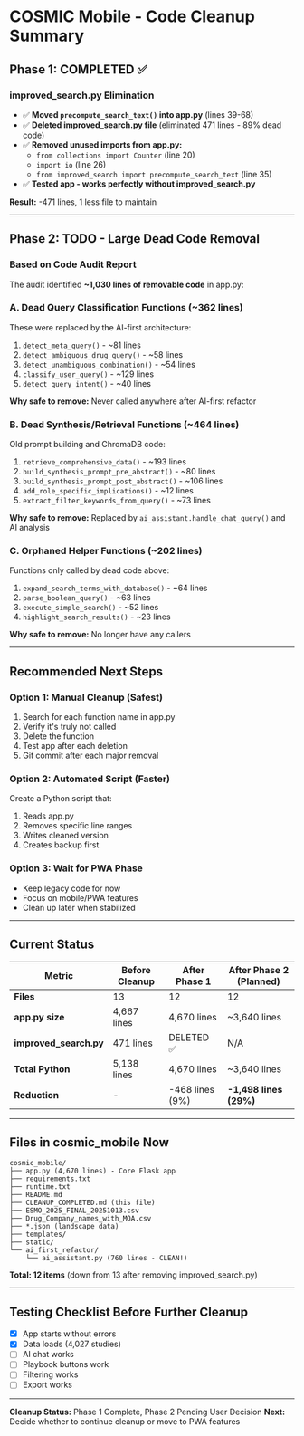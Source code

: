 # COSMIC Mobile - Code Cleanup Summary

## Phase 1: COMPLETED ✅

### improved_search.py Elimination
- ✅ **Moved `precompute_search_text()` into app.py** (lines 39-68)
- ✅ **Deleted improved_search.py file** (eliminated 471 lines - 89% dead code)
- ✅ **Removed unused imports from app.py:**
  - `from collections import Counter` (line 20)
  - `import io` (line 26)
  - `from improved_search import precompute_search_text` (line 35)
- ✅ **Tested app - works perfectly without improved_search.py**

**Result:** -471 lines, 1 less file to maintain

---

## Phase 2: TODO - Large Dead Code Removal

### Based on Code Audit Report

The audit identified **~1,030 lines of removable code** in app.py:

### A. Dead Query Classification Functions (~362 lines)
These were replaced by the AI-first architecture:

1. `detect_meta_query()` - ~81 lines
2. `detect_ambiguous_drug_query()` - ~58 lines
3. `detect_unambiguous_combination()` - ~54 lines
4. `classify_user_query()` - ~129 lines
5. `detect_query_intent()` - ~40 lines

**Why safe to remove:** Never called anywhere after AI-first refactor

### B. Dead Synthesis/Retrieval Functions (~464 lines)
Old prompt building and ChromaDB code:

1. `retrieve_comprehensive_data()` - ~193 lines
2. `build_synthesis_prompt_pre_abstract()` - ~80 lines
3. `build_synthesis_prompt_post_abstract()` - ~106 lines
4. `add_role_specific_implications()` - ~12 lines
5. `extract_filter_keywords_from_query()` - ~73 lines

**Why safe to remove:** Replaced by `ai_assistant.handle_chat_query()` and AI analysis

### C. Orphaned Helper Functions (~202 lines)
Functions only called by dead code above:

1. `expand_search_terms_with_database()` - ~64 lines
2. `parse_boolean_query()` - ~63 lines
3. `execute_simple_search()` - ~52 lines
4. `highlight_search_results()` - ~23 lines

**Why safe to remove:** No longer have any callers

---

## Recommended Next Steps

### Option 1: Manual Cleanup (Safest)
1. Search for each function name in app.py
2. Verify it's truly not called
3. Delete the function
4. Test app after each deletion
5. Git commit after each major removal

### Option 2: Automated Script (Faster)
Create a Python script that:
1. Reads app.py
2. Removes specific line ranges
3. Writes cleaned version
4. Creates backup first

### Option 3: Wait for PWA Phase
- Keep legacy code for now
- Focus on mobile/PWA features
- Clean up later when stabilized

---

## Current Status

| Metric | Before Cleanup | After Phase 1 | After Phase 2 (Planned) |
|--------|---------------|---------------|-------------------------|
| **Files** | 13 | 12 | 12 |
| **app.py size** | 4,667 lines | 4,670 lines | ~3,640 lines |
| **improved_search.py** | 471 lines | DELETED ✅ | N/A |
| **Total Python** | 5,138 lines | 4,670 lines | ~3,640 lines |
| **Reduction** | - | -468 lines (9%) | **-1,498 lines (29%)** |

---

## Files in cosmic_mobile Now

```
cosmic_mobile/
├── app.py (4,670 lines) - Core Flask app
├── requirements.txt
├── runtime.txt
├── README.md
├── CLEANUP_COMPLETED.md (this file)
├── ESMO_2025_FINAL_20251013.csv
├── Drug_Company_names_with_MOA.csv
├── *.json (landscape data)
├── templates/
├── static/
└── ai_first_refactor/
    └── ai_assistant.py (760 lines - CLEAN!)
```

**Total: 12 items** (down from 13 after removing improved_search.py)

---

## Testing Checklist Before Further Cleanup

- [x] App starts without errors
- [x] Data loads (4,027 studies)
- [ ] AI chat works
- [ ] Playbook buttons work
- [ ] Filtering works
- [ ] Export works

---

**Cleanup Status:** Phase 1 Complete, Phase 2 Pending User Decision
**Next:** Decide whether to continue cleanup or move to PWA features
